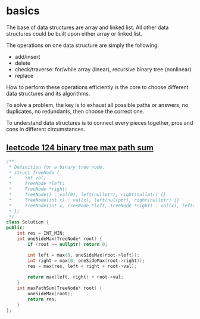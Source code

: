 # basics

The base of data structures are array and linked list. All other data structures could be built upon either array or linked list.

The operations on one data structure are simply the following:

* add/insert
* delete
* check/traverse: for/while array (linear), recursive binary tree (nonlinear) 
* replace

How to perform these operations efficiently is the core to choose different data structures and its algorithms.

To solve a problem, the key is to exhaust all possible paths or answers, no duplicates, no redundants, then choose the correct one.

To understand data structures is to connect every pieces together, pros and cons in different circumstances. 

## [leetcode 124 binary tree max path sum](https://leetcode.com/problems/binary-tree-maximum-path-sum/)

```C++
/**
 * Definition for a binary tree node.
 * struct TreeNode {
 *     int val;
 *     TreeNode *left;
 *     TreeNode *right;
 *     TreeNode() : val(0), left(nullptr), right(nullptr) {}
 *     TreeNode(int x) : val(x), left(nullptr), right(nullptr) {}
 *     TreeNode(int x, TreeNode *left, TreeNode *right) : val(x), left(left), right(right) {}
 * };
 */
class Solution {
public:
    int res = INT_MIN;
    int oneSideMax(TreeNode* root) {
        if (root == nullptr) return 0;

        int left = max(0, oneSideMax(root->left));
        int right = max(0, oneSideMax(root->right));
        res = max(res, left + right + root->val);
        
        return max(left, right) + root->val;
    }
    int maxPathSum(TreeNode* root) {
        oneSideMax(root);
        return res;    
    }
};
```


